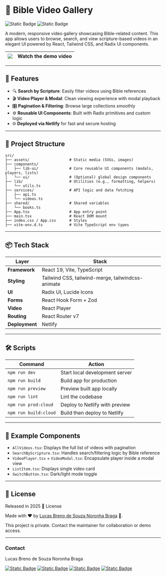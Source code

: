 # 📖 Bible Video Gallery

![Static Badge](https://img.shields.io/badge/version-1.0.0-blue.svg)
![Static Badge](https://img.shields.io/badge/License-Proprietary-red.svg)

A modern, responsive video gallery showcasing Bible-related content. This app allows users to browse, search, and view scripture-based videos in an elegant UI powered by React, Tailwind CSS, and Radix UI components.

|[![](https://img.youtube.com/vi/TEw3bM_ElD0/0.jpg)](https://youtu.be/TEw3bM_ElD0)| Watch the demo video |
|---------------------------------------------------------------------------------|------------------|
---

## 🚀 Features

- 🔍 **Search by Scripture**: Easily filter videos using Bible references
- 🎬 **Video Player & Modal**: Clean viewing experience with modal playback
- 🎛️ **Pagination & Filtering**: Browse large collections smoothly
- ⚙️ **Reusable UI Components**: Built with Radix primitives and custom logic
- 🌐 **Deployed via Netlify** for fast and secure hosting

---

## 🧱 Project Structure

```
src/
├── assets/                  # Static media (SVGs, images)
├── components/
│   ├── lib-ui/              # Core reusable UI components (modals, players, lists)
│   └── ui/                  # (Optional) global design components
├── lib/                     # Utilities (e.g., formatting, helpers)
│   └── utils.ts
├── services/                # API logic and data fetching
│   ├── api.ts
│   └── videos.ts
├── shared/                  # Shared variables
│   └── books.ts
├── App.tsx                  # App entry point
├── main.tsx                 # React DOM mount
├── index.css / App.css      # Styles
├── vite-env.d.ts            # Vite TypeScript env types
```

---

## 📦 Tech Stack

| Layer          | Stack                                           |
|----------------|--------------------------------------------------|
| **Framework**  | React 19, Vite, TypeScript                      |
| **Styling**    | Tailwind CSS, tailwind-merge, tailwindcss-animate |
| **UI**         | Radix UI, Lucide Icons                          |
| **Forms**      | React Hook Form + Zod                           |
| **Video**      | React Player                                    |
| **Routing**    | React Router v7                                 |
| **Deployment** | Netlify                                         |

---

## 🛠️ Scripts

| Command                | Action                                      |
|------------------------|---------------------------------------------|
| `npm run dev`          | Start local development server              |
| `npm run build`        | Build app for production                    |
| `npm run preview`      | Preview built app locally                   |
| `npm run lint`         | Lint the codebase                           |
| `npm run prod:cloud`   | Deploy to Netlify with preview              |
| `npm run build:cloud`  | Build then deploy to Netlify                |

---

## 🧪 Example Components

- `AllVideos.tsx`: Displays the full list of videos with pagination
- `SearchByScripture.tsx`: Handles search/filtering logic by Bible reference
- `VideoPlayer.tsx` + `VideoModal.tsx`: Encapsulate player inside a modal view
- `ListItem.tsx`: Displays single video card
- `SwitchButton.tsx`: Dark/light mode toggle

---

## :closed_book: License

Released in 2025 :closed_book: License

Made with :heart: by [Lucas Breno de Souza Noronha Braga](https://github.com/lucasbbs) 🚀.

This project is private. Contact the maintainer for collaboration or demo access.

---

### Contact
Lucas Breno de Souza Noronha Braga

[![Static Badge](https://img.shields.io/badge/WhatsApp-25D366?style=for-the-badge&logo=whatsapp&logoColor=white)](https://api.whatsapp.com/send?phone=12267247739)
[![Static Badge](https://img.shields.io/badge/Microsoft_Outlook-0078D4?style=for-the-badge&logo=microsoft-outlook&logoColor=white)](mailto:lucasbbs@live.fr)
[![Static Badge](https://img.shields.io/badge/GitHub-100000?style=for-the-badge&logo=github&logoColor=white)](https://github.com/lucasbbs/)
[![Static Badge](https://img.shields.io/badge/LinkedIn-0077B5?style=for-the-badge&logo=linkedin&logoColor=white)](https://linkedin.com/in/Lucas-in-Canada/)